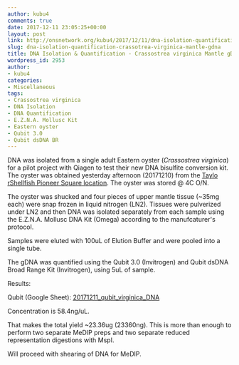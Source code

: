 ```yaml
---
author: kubu4
comments: true
date: 2017-12-11 23:05:25+00:00
layout: post
link: http://onsnetwork.org/kubu4/2017/12/11/dna-isolation-quantification-crassotrea-virginica-mantle-gdna/
slug: dna-isolation-quantification-crassotrea-virginica-mantle-gdna
title: DNA Isolation & Quantification - Crassostrea virginica Mantle gDNA
wordpress_id: 2953
author:
- kubu4
categories:
- Miscellaneous
tags:
- Crassostrea virginica
- DNA Isolation
- DNA Quantification
- E.Z.N.A. Mollusc Kit
- Eastern oyster
- Qubit 3.0
- Qubit dsDNA BR
---
```


DNA was isolated from a single adult Eastern oyster (_Crassostrea virginica_) for a pilot project with Qiagen to test their new DNA bisulfite conversion kit. The oyster was obtained yesterday afternoon (20171210) from the [Taylo rShellfish Pioneer Square location](https://www.taylorshellfishfarms.com/location/pioneer-square). The oyster was stored @ 4C O/N.

The oyster was shucked and four pieces of upper mantle tissue (~35mg each) were snap frozen in liquid nitrogen (LN2). Tissues were pulverized under LN2 and then DNA was isolated separately from each sample using the E.Z.N.A. Mollusc DNA Kit (Omega) according to the manufcaturer's protocol.

Samples were eluted with 100uL of Elution Buffer and were pooled into a single tube.

The gDNA was quantified using the Qubit 3.0 (Invitrogen) and Qubit dsDNA Broad Range Kit (Invitrogen), using 5uL of sample.

Results:

Qubit (Google Sheet): [20171211_qubit_virginica_DNA](https://docs.google.com/spreadsheets/d/1C35zyjc10GNtBt-7z_BBr0Z_ArCZx91H5-Mc05C4evg/edit?usp=sharing)

Concentration is 58.4ng/uL.

That makes the total yield ~23.36ug (23360ng). This is more than enough to perform two separate MeDIP preps and two separate reduced representation digestions with MspI.

Will proceed with shearing of DNA for MeDIP.
